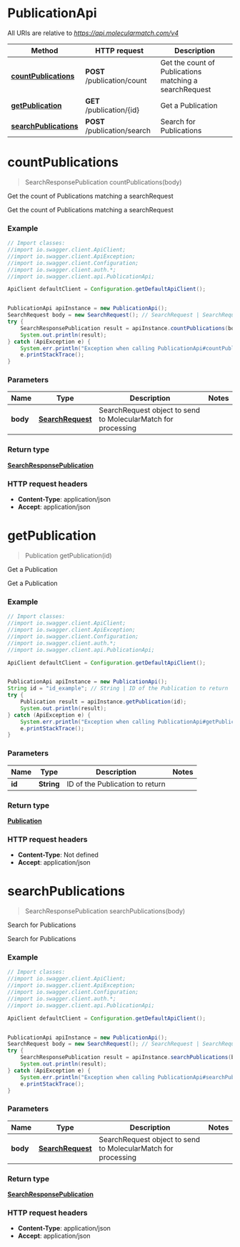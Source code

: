 # PublicationApi

All URIs are relative to *https://api.molecularmatch.com/v4*

Method | HTTP request | Description
------------- | ------------- | -------------
[**countPublications**](PublicationApi.md#countPublications) | **POST** /publication/count | Get the count of Publications matching a searchRequest
[**getPublication**](PublicationApi.md#getPublication) | **GET** /publication/{id} | Get a Publication
[**searchPublications**](PublicationApi.md#searchPublications) | **POST** /publication/search | Search for Publications

<a name="countPublications"></a>
# **countPublications**
> SearchResponsePublication countPublications(body)

Get the count of Publications matching a searchRequest

Get the count of Publications matching a searchRequest

### Example
```java
// Import classes:
//import io.swagger.client.ApiClient;
//import io.swagger.client.ApiException;
//import io.swagger.client.Configuration;
//import io.swagger.client.auth.*;
//import io.swagger.client.api.PublicationApi;

ApiClient defaultClient = Configuration.getDefaultApiClient();


PublicationApi apiInstance = new PublicationApi();
SearchRequest body = new SearchRequest(); // SearchRequest | SearchRequest object to send to MolecularMatch for processing
try {
    SearchResponsePublication result = apiInstance.countPublications(body);
    System.out.println(result);
} catch (ApiException e) {
    System.err.println("Exception when calling PublicationApi#countPublications");
    e.printStackTrace();
}
```

### Parameters

Name | Type | Description  | Notes
------------- | ------------- | ------------- | -------------
 **body** | [**SearchRequest**](SearchRequest.md)| SearchRequest object to send to MolecularMatch for processing |

### Return type

[**SearchResponsePublication**](SearchResponsePublication.md)





### HTTP request headers

 - **Content-Type**: application/json
 - **Accept**: application/json

<a name="getPublication"></a>
# **getPublication**
> Publication getPublication(id)

Get a Publication

Get a Publication

### Example
```java
// Import classes:
//import io.swagger.client.ApiClient;
//import io.swagger.client.ApiException;
//import io.swagger.client.Configuration;
//import io.swagger.client.auth.*;
//import io.swagger.client.api.PublicationApi;

ApiClient defaultClient = Configuration.getDefaultApiClient();


PublicationApi apiInstance = new PublicationApi();
String id = "id_example"; // String | ID of the Publication to return
try {
    Publication result = apiInstance.getPublication(id);
    System.out.println(result);
} catch (ApiException e) {
    System.err.println("Exception when calling PublicationApi#getPublication");
    e.printStackTrace();
}
```

### Parameters

Name | Type | Description  | Notes
------------- | ------------- | ------------- | -------------
 **id** | **String**| ID of the Publication to return |

### Return type

[**Publication**](Publication.md)





### HTTP request headers

 - **Content-Type**: Not defined
 - **Accept**: application/json

<a name="searchPublications"></a>
# **searchPublications**
> SearchResponsePublication searchPublications(body)

Search for Publications

Search for Publications

### Example
```java
// Import classes:
//import io.swagger.client.ApiClient;
//import io.swagger.client.ApiException;
//import io.swagger.client.Configuration;
//import io.swagger.client.auth.*;
//import io.swagger.client.api.PublicationApi;

ApiClient defaultClient = Configuration.getDefaultApiClient();


PublicationApi apiInstance = new PublicationApi();
SearchRequest body = new SearchRequest(); // SearchRequest | SearchRequest object to send to MolecularMatch for processing
try {
    SearchResponsePublication result = apiInstance.searchPublications(body);
    System.out.println(result);
} catch (ApiException e) {
    System.err.println("Exception when calling PublicationApi#searchPublications");
    e.printStackTrace();
}
```

### Parameters

Name | Type | Description  | Notes
------------- | ------------- | ------------- | -------------
 **body** | [**SearchRequest**](SearchRequest.md)| SearchRequest object to send to MolecularMatch for processing |

### Return type

[**SearchResponsePublication**](SearchResponsePublication.md)





### HTTP request headers

 - **Content-Type**: application/json
 - **Accept**: application/json

